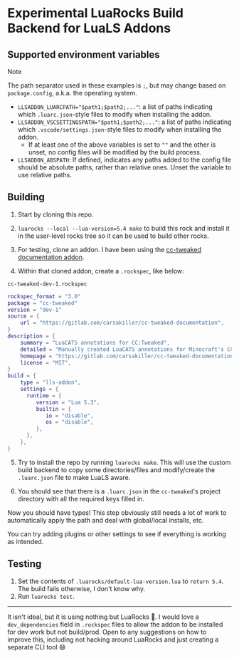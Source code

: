 # Experimental LuaRocks Build Backend for LuaLS Addons

## Supported environment variables

> [!NOTE]
> The path separator used in these examples is `;`, but may change based on `package.config`, a.k.a. the operating system.

- `LLSADDON_LUARCPATH="$path1;$path2;..."`: a list of paths indicating which `.luarc.json`-style files to modify when installing the addon.
- `LLSADDON_VSCSETTINGSPATH="$path1;$path2;..."`: a list of paths indicating which `.vscode/settings.json`-style files to modify when installing the addon.
   - If at least one of the above variables is set to `""` and the other is unset, no config files will be modified by the build process.
- `LLSADDON_ABSPATH`: If defined, indicates any paths added to the config file should be absolute paths, rather than relative ones. Unset the variable to use relative paths.

## Building

1. Start by cloning this repo.

2. `luarocks --local --lua-version=5.4 make` to build this rock and install it in the user-level rocks tree so it can be used to build other rocks.

3. For testing, clone an addon. I have been using the [cc-tweaked documentation addon](https://gitlab.com/carsakiller/cc-tweaked-documentation).

4. Within that cloned addon, create a `.rockspec`, like below:

`cc-tweaked-dev-1.rockspec`

```lua
rockspec_format = "3.0"
package = "cc-tweaked"
version = "dev-1"
source = {
	url = "https://gitlab.com/carsakiller/cc-tweaked-documentation",
}
description = {
	summary = "LuaCATS annotations for CC:Tweaked",
	detailed = "Manually created LuaCATS annotations for Minecraft's CC:Tweaked computer mod",
	homepage = "https://gitlab.com/carsakiller/cc-tweaked-documentation",
	license = "MIT",
}
build = {
	type = "lls-addon",
	settings = {
      runtime = {
         version = "Lua 5.3",
         builtin = {
            io = "disable",
            os = "disable",
         },
      },
	},
}
```

5. Try to install the repo by running `luarocks make`. This will use the custom build backend to copy some directories/files and modify/create the `.luarc.json` file to make LuaLS aware.

6. You should see that there is a `.luarc.json` in the `cc-tweaked`'s project directory with all the required keys filled in.

Now you should have types! This step obviously still needs a lot of work to automatically apply the path and deal with global/local installs, etc.

You can try adding plugins or other settings to see if everything is working as intended.

## Testing

1. Set the contents of `.luarocks/default-lua-version.lua` to `return 5.4`. The build fails otherwise, I don't know why.
2. Run `luarocks test`.

---

It isn't ideal, but it is using nothing but LuaRocks 🤷. I would love a `dev_dependencies` field in `.rockspec` files to allow the addon to be installed for dev work but not build/prod. Open to any suggestions on how to improve this, including not hacking around LuaRocks and just creating a separate CLI tool 😄
